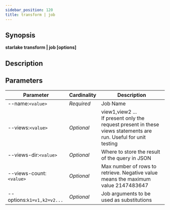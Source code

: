 ```yaml
---
sidebar_position: 120
title: transform | job
---
```



## Synopsis

**starlake transform | job [options]**

## Description


## Parameters

Parameter|Cardinality|Description
---|---|---
--name:`<value>`|*Required*|Job Name
--views:`<value>`|*Optional*|view1,view2 ...<br />If present only the request present in these views statements are run. Useful for unit testing<br />
--views-dir:`<value>`|*Optional*|Where to store the result of the query in JSON
--views-count:`<value>`|*Optional*|Max number of rows to retrieve. Negative value means the maximum value 2147483647
--options:`k1=v1,k2=v2...`|*Optional*|Job arguments to be used as substitutions
